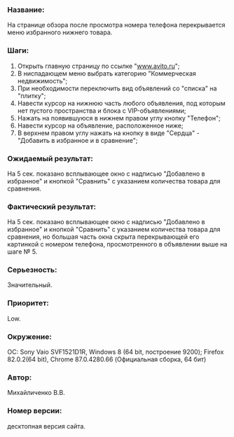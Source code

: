 ### Название:
На странице обзора после просмотра номера телефона перекрывается меню избранного нижнего товара.
### Шаги:
1. Открыть главную страницу по ссылке "www.avito.ru";
2. В ниспадающем меню выбрать категорию "Коммерческая недвижимость";
3. При необходимости переключить вид объявлений со "списка" на "плитку";
4. Навести курсор на нижнюю часть любого объявления, под которым нет
    пустого пространства и блока с VIP-объявлениями;
5. Нажать на появившуюся в нижнем правом углу кнопку "Телефон";
6. Навести курсор на объявление, расположенное ниже;
7. В верхнем правом углу нажать на кнопку в виде "Сердца" - "Добавить в избранное и в сравнение";
### Ожидаемый результат:
На 5 сек. показано всплывающее окно с надписью "Добавлено в избранное" и кнопкой "Сравнить" с указанием количества товара для сравнения.
### Фактический результат:
На 5 сек. показано всплывающее окно с надписью "Добавлено в избранное" и кнопкой "Сравнить" с указанием количества товара для сравнения,
  но большая часть окна скрыта перекрывающей его картинкой с номером телефона, просмотренного в объявлении выше на шаге № 5.
### Серьезность:
Значительный.
### Приоритет:
Low.
### Окружение:
ОС: Sony Vaio SVF1521D1R,  Windows 8 (64 bit, построение 9200);
Firefox 82.0.2(64 bit), Chrome 87.0.4280.66 (Официальная сборка, 64 бит)
### Автор:
Михайличенко В.В.
### Номер версии:
десктопная версия сайта.
